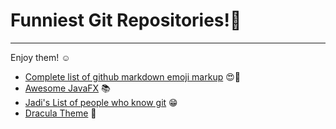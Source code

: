 # Funniest Git Repositories!:sparkling_heart:
________________________________________

Enjoy them! :relaxed:


-	[Complete list of github markdown emoji markup](https://gist.github.com/rxaviers/7360908) :heart_eyes::muscle:
- [Awesome JavaFX](https://github.com/mhrimaz/AwesomeJavaFX) :books:
- [Jadi's List of people who know git](https://github.com/jadijadi/gittutorial) :grin:
- [Dracula Theme](https://github.com/dracula) :ghost:
